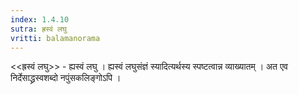 ```yaml
---
index: 1.4.10
sutra: ह्रस्वं लघु
vritti: balamanorama
---
```


<<ह्रस्वं लघु>> - ह्यस्वं लघु । ह्यस्वं लघुसंज्ञं स्यादित्यर्थस्य स्पष्टत्वान्न व्याख्यातम् । अत एव निर्देसाद्ध्रस्वशब्दो नपुंसकलिङ्गोऽपि । 